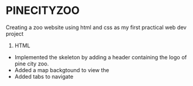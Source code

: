 # PINECITYZOO
Creating a zoo website using html and css as my first practical web dev project


1. HTML
- Implemented the skeleton by adding a header containing the logo of pine city zoo.
- Added a map backgtound to view the  
- Added tabs to navigate
